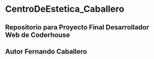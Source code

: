 # CentroDeEstetica_Caballero
## Repositorio para Proyecto Final Desarrollador Web de Coderhouse
## Autor Fernando Caballero
